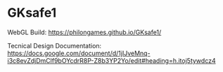 # GKsafe1
WebGL Build:
https://philongames.github.io/GKsafe1/

Tecnical Design Documentation: 
https://docs.google.com/document/d/1jIJveMnq-i3c8evZdjDmClf9bOYcdrR8P-Z8b3YP2Yo/edit#heading=h.itoj5tywdcz4
